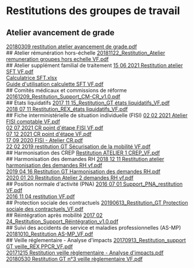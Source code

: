 # Restitutions des groupes de travail
## Atelier avancement de grade
[20180309 restitution atelier avancement de grade.pdf](https://raw.githubusercontent.com/CISIRH/espace-noyau/main/Noyau%20RH%20FPE/Restitutions%20des%20groupes%20de%20travail/Atelier%20avancement%20de%20grade/20180309%20restitution%20atelier%20avancement%20de%20grade.pdf)<br>## Atelier rémunération hors-échelle
[20181122_Restitution_Atelier remuneration groupes hors echelle VF.pdf](https://raw.githubusercontent.com/CISIRH/espace-noyau/main/Noyau%20RH%20FPE/Restitutions%20des%20groupes%20de%20travail/Atelier%20rémunération%20hors-échelle/20181122_Restitution_Atelier%20remuneration%20groupes%20hors%20echelle%20VF.pdf)<br>## Atelier supplément familial de traitement
[15 06 2021 Restitution atelier SFT VF.pdf](https://raw.githubusercontent.com/CISIRH/espace-noyau/main/Noyau%20RH%20FPE/Restitutions%20des%20groupes%20de%20travail/Atelier%20supplément%20familial%20de%20traitement/15%2006%202021%20Restitution%20atelier%20SFT%20VF.pdf)<br>[Calculatrice SFT.xlsx](https://raw.githubusercontent.com/CISIRH/espace-noyau/main/Noyau%20RH%20FPE/Restitutions%20des%20groupes%20de%20travail/Atelier%20supplément%20familial%20de%20traitement/Calculatrice%20SFT.xlsx)<br>[Guide d'utilisation calculette SFT VF.pdf](https://raw.githubusercontent.com/CISIRH/espace-noyau/main/Noyau%20RH%20FPE/Restitutions%20des%20groupes%20de%20travail/Atelier%20supplément%20familial%20de%20traitement/Guide%20d'utilisation%20calculette%20SFT%20VF.pdf)<br>## Comités médicaux et commissions de réforme
[20161209_Restitution_Support_CM-CR_v1.0.pdf](https://raw.githubusercontent.com/CISIRH/espace-noyau/main/Noyau%20RH%20FPE/Restitutions%20des%20groupes%20de%20travail/Comités%20médicaux%20et%20commissions%20de%20réforme/20161209_Restitution_Support_CM-CR_v1.0.pdf)<br>## Etats liquidatifs
[2017 11 15_Restitution_GT états liquidatifs_VF.pdf](https://raw.githubusercontent.com/CISIRH/espace-noyau/main/Noyau%20RH%20FPE/Restitutions%20des%20groupes%20de%20travail/Etats%20liquidatifs/2017%2011%2015_Restitution_GT%20états%20liquidatifs_VF.pdf)<br>[2018 07 11 Restitution_REX_états liquidatifs_VF.pdf](https://raw.githubusercontent.com/CISIRH/espace-noyau/main/Noyau%20RH%20FPE/Restitutions%20des%20groupes%20de%20travail/Etats%20liquidatifs/2018%2007%2011%20Restitution_REX_états%20liquidatifs_VF.pdf)<br>## Fiche interministérielle de situation individuelle (FISI)
[02 02 2021 Atelier FISI comptable VF.pdf](https://raw.githubusercontent.com/CISIRH/espace-noyau/main/Noyau%20RH%20FPE/Restitutions%20des%20groupes%20de%20travail/Fiche%20interministérielle%20de%20situation%20individuelle%20(FISI)/02%2002%202021%20Atelier%20FISI%20comptable%20VF.pdf)<br>[02 07 2021 CR point d'étape FISI VF.pdf](https://raw.githubusercontent.com/CISIRH/espace-noyau/main/Noyau%20RH%20FPE/Restitutions%20des%20groupes%20de%20travail/Fiche%20interministérielle%20de%20situation%20individuelle%20(FISI)/02%2007%202021%20CR%20point%20d'étape%20FISI%20VF.pdf)<br>[07 12 2021 CR point d'étape VF.pdf](https://raw.githubusercontent.com/CISIRH/espace-noyau/main/Noyau%20RH%20FPE/Restitutions%20des%20groupes%20de%20travail/Fiche%20interministérielle%20de%20situation%20individuelle%20(FISI)/07%2012%202021%20CR%20point%20d'étape%20VF.pdf)<br>[17 09 2020 FISI - Atelier CR.pdf](https://raw.githubusercontent.com/CISIRH/espace-noyau/main/Noyau%20RH%20FPE/Restitutions%20des%20groupes%20de%20travail/Fiche%20interministérielle%20de%20situation%20individuelle%20(FISI)/17%2009%202020%20FISI%20-%20Atelier%20CR.pdf)<br>[22 02 2019 restitution GT Sécurisation de la mobilité VF.pdf](https://raw.githubusercontent.com/CISIRH/espace-noyau/main/Noyau%20RH%20FPE/Restitutions%20des%20groupes%20de%20travail/Fiche%20interministérielle%20de%20situation%20individuelle%20(FISI)/22%2002%202019%20restitution%20GT%20Sécurisation%20de%20la%20mobilité%20VF.pdf)<br>## Harmonisation des CREP
[Restitution ATELIER 1 CREP_VF.pdf](https://raw.githubusercontent.com/CISIRH/espace-noyau/main/Noyau%20RH%20FPE/Restitutions%20des%20groupes%20de%20travail/Harmonisation%20des%20CREP/Restitution%20ATELIER%201%20CREP_VF.pdf)<br>## Harmonisation des demandes RH
[2018 12 11 Restitution atelier harmonisation des demandes RH vf.pdf](https://raw.githubusercontent.com/CISIRH/espace-noyau/main/Noyau%20RH%20FPE/Restitutions%20des%20groupes%20de%20travail/Harmonisation%20des%20demandes%20RH/2018%2012%2011%20Restitution%20atelier%20harmonisation%20des%20demandes%20RH%20vf.pdf)<br>[2019 04 16 Restitution GT Harmonisation des demandes RH.pdf](https://raw.githubusercontent.com/CISIRH/espace-noyau/main/Noyau%20RH%20FPE/Restitutions%20des%20groupes%20de%20travail/Harmonisation%20des%20demandes%20RH/2019%2004%2016%20Restitution%20GT%20Harmonisation%20des%20demandes%20RH.pdf)<br>[2020 01 20 Restitution Atelier 2 demandes RH vf.pdf](https://raw.githubusercontent.com/CISIRH/espace-noyau/main/Noyau%20RH%20FPE/Restitutions%20des%20groupes%20de%20travail/Harmonisation%20des%20demandes%20RH/2020%2001%2020%20Restitution%20Atelier%202%20demandes%20RH%20vf.pdf)<br>## Position normale d'activité (PNA)
[2016 07 01 Support_PNA_restitution VF.pdf](https://raw.githubusercontent.com/CISIRH/espace-noyau/main/Noyau%20RH%20FPE/Restitutions%20des%20groupes%20de%20travail/Position%20normale%20d'activité%20(PNA)/2016%2007%2001%20Support_PNA_restitution%20VF.pdf)<br>[2016 11 04 restitution VF.pdf](https://raw.githubusercontent.com/CISIRH/espace-noyau/main/Noyau%20RH%20FPE/Restitutions%20des%20groupes%20de%20travail/Position%20normale%20d'activité%20(PNA)/2016%2011%2004%20restitution%20VF.pdf)<br>## Protection sociale des contractuels
[20190613_Restitution_GT Protection sociale des contractuels_VF.pdf](https://raw.githubusercontent.com/CISIRH/espace-noyau/main/Noyau%20RH%20FPE/Restitutions%20des%20groupes%20de%20travail/Protection%20sociale%20des%20contractuels/20190613_Restitution_GT%20Protection%20sociale%20des%20contractuels_VF.pdf)<br>## Réintégration après mobilité
[2017 02 24_Restitution_Support_Réintégration_v1.0.pdf](https://raw.githubusercontent.com/CISIRH/espace-noyau/main/Noyau%20RH%20FPE/Restitutions%20des%20groupes%20de%20travail/Réintégration%20après%20mobilité/2017%2002%2024_Restitution_Support_Réintégration_v1.0.pdf)<br>## Suivi des accidents de service et maladies professionnelles (AS-MP)
[20181010_Restitution AS-MP_VF.pdf](https://raw.githubusercontent.com/CISIRH/espace-noyau/main/Noyau%20RH%20FPE/Restitutions%20des%20groupes%20de%20travail/Suivi%20des%20accidents%20de%20service%20et%20maladies%20professionnelles%20(AS-MP)/20181010_Restitution%20AS-MP_VF.pdf)<br>## Veille réglementaire - Analyse d'impacts
[20170913_Restitution_support GT veille_REX PPCR_VF.pdf](https://raw.githubusercontent.com/CISIRH/espace-noyau/main/Noyau%20RH%20FPE/Restitutions%20des%20groupes%20de%20travail/Veille%20réglementaire%20-%20Analyse%20d'impacts/20170913_Restitution_support%20GT%20veille_REX%20PPCR_VF.pdf)<br>[20171215 Restitution veille règlementaire - Analyse d'impacts.pdf](https://raw.githubusercontent.com/CISIRH/espace-noyau/main/Noyau%20RH%20FPE/Restitutions%20des%20groupes%20de%20travail/Veille%20réglementaire%20-%20Analyse%20d'impacts/20171215%20Restitution%20veille%20règlementaire%20-%20Analyse%20d'impacts.pdf)<br>[20180530 Restitution GT n°3 veille règlementaire VF.pdf](https://raw.githubusercontent.com/CISIRH/espace-noyau/main/Noyau%20RH%20FPE/Restitutions%20des%20groupes%20de%20travail/Veille%20réglementaire%20-%20Analyse%20d'impacts/20180530%20Restitution%20GT%20n°3%20veille%20règlementaire%20VF.pdf)<br>